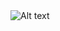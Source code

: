 <img src="https://www.dicoding.com/academies/302/tutorials/12637?from=12632#" alt="Alt text" title="Optional title">
